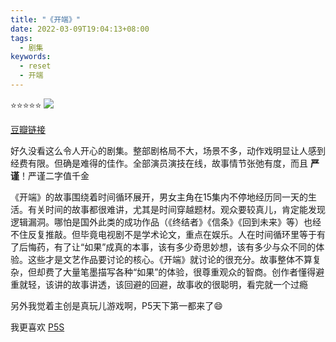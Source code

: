 ```yaml
---
title: "《开端》"
date: 2022-03-09T19:04:13+08:00
tags:
  - 剧集
keywords:
  - reset
  - 开端
---
```


⭐️⭐️⭐️⭐️⭐️
![](/img/movies/reset_series.webp)

[豆瓣链接](https://movie.douban.com/subject/35332289/)

好久没看这么令人开心的剧集。整部剧格局不大，场景不多，动作戏明显让人感到经费有限。但确是难得的佳作。全部演员演技在线，故事情节张弛有度，而且 **严谨**！严谨二字值千金

《开端》的故事围绕着时间循环展开，男女主角在15集内不停地经历同一天的生活。有关时间的故事都很难讲，尤其是时间穿越题材。观众要较真儿，肯定能发现逻辑漏洞。哪怕是国外此类的成功作品（《终结者》《信条》《回到未来》等）也经不住反复推敲。但毕竟电视剧不是学术论文，重点在娱乐。人在时间循环里等于有了后悔药，有了让“如果”成真的本事，该有多少奇思妙想，该有多少与众不同的体验。这些才是文艺作品要讨论的核心。《开端》就讨论的很充分。故事整体不算复杂，但却费了大量笔墨描写各种“如果”的体验，很尊重观众的智商。创作者懂得避重就轻，该讲的故事讲透，该回避的回避，故事收的很聪明，看完就一个过瘾

另外我觉着主创是真玩儿游戏啊，P5天下第一都来了😄

我更喜欢 [P5S](https://www.gcores.com/games/557)
